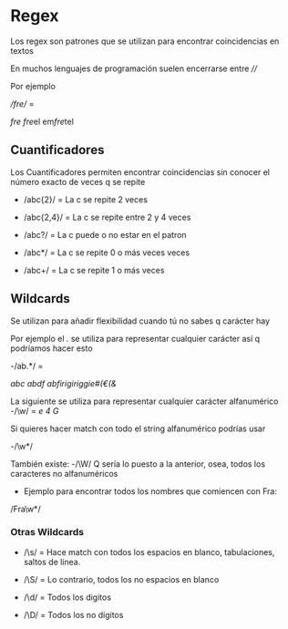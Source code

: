 # Regex

Los regex son patrones que se utilizan para encontrar coincidencias en textos

En muchos lenguajes de programación suelen encerrarse entre *//* 

Por ejemplo 

*/fre/* =

*fre*
*fre*el
em*fre*tel

## Cuantificadores

Los Cuantificadores permiten encontrar coincidencias sin conocer el número exacto de veces q se repite

- /abc{2}/ = La c se repite 2 veces

- /abc{2,4}/ = La c se repite entre 2 y 4 veces

- /abc?/ = La c puede o no estar en el patron

- /abc*/ = La c se repite 0 o más veces veces

- /abc+/ = La c se repite 1 o más veces

## Wildcards

Se utilizan para añadir flexibilidad cuando tú no sabes q carácter hay

Por ejemplo el *.* se utiliza para representar cualquier carácter así q podríamos hacer esto

-/ab.*/ =

*abc*
*abdf*
*abfirigiriggie#(€(&*

La siguiente se utiliza para representar cualquier carácter alfanumérico 
-/\w/ =
*e*
*4*
*G*

Si quieres hacer match con todo el string alfanumérico podrías usar

-/\w*/

También existe:
-/\W/
Q sería lo puesto a la anterior, osea, todos los caracteres no alfanuméricos

- Ejemplo para encontrar todos los nombres que comiencen con Fra:

/Fra\w*/

### Otras Wildcards

- /\s/ = Hace match con todos los espacios en blanco, tabulaciones, saltos de línea.
- /\S/ = Lo contrario, todos los no espacios en blanco

- /\d/ = Todos los digitos
- /\D/ = Todos los no dígitos

